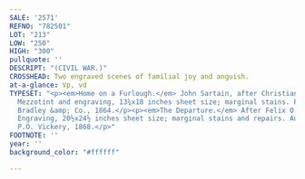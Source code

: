 ```yaml
---
SALE: '2571'
REFNO: "782501"
LOT: "213"
LOW: "250"
HIGH: "300"
pullquote: ''
DESCRIPT: "(CIVIL WAR.)"
CROSSHEAD: Two engraved scenes of familial joy and anguish.
at-a-glance: Vp, vd
TYPESET: "<p><em>Home on a Furlough.</em> John Sartain, after Christian Schussele.
  Mezzotint and engraving, 13¾x18 inches sheet size; marginal stains. Philadelphia:
  Bradley &amp; Co., 1864.</p><p><em>The Departure.</em> After Felix O.C. Darley.
  Engraving, 20½x24½ inches sheet size; marginal stains and repairs. Augusta, ME:
  P.O. Vickery, 1868.</p>"
FOOTNOTE: ''
year: ''
background_color: "#ffffff"

---
```

